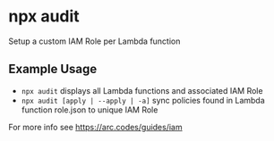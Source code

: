 # npx audit

Setup a custom IAM Role per Lambda function

## Example Usage

-  `npx audit` displays all Lambda functions and associated IAM Role
-  `npx audit [apply | --apply | -a]` sync policies found in Lambda function role.json to unique IAM Role

For more info see https://arc.codes/guides/iam
